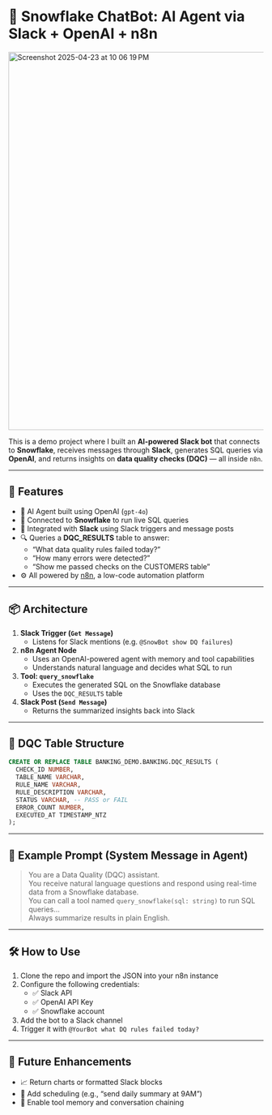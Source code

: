 # 🧠 Snowflake ChatBot: AI Agent via Slack + OpenAI + n8n


<img width="746" alt="Screenshot 2025-04-23 at 10 06 19 PM" src="https://github.com/user-attachments/assets/f18a4766-8d1e-4ff9-86cd-2147f63df2d8" />


This is a demo project where I built an **AI-powered Slack bot** that connects to **Snowflake**, receives messages through **Slack**, generates SQL queries via **OpenAI**, and returns insights on **data quality checks (DQC)** — all inside `n8n`.

---

## 🚀 Features

- 🤖 AI Agent built using OpenAI (`gpt-4o`)
- 🔗 Connected to **Snowflake** to run live SQL queries
- 💬 Integrated with **Slack** using Slack triggers and message posts
- 🔍 Queries a **DQC_RESULTS** table to answer:
  - “What data quality rules failed today?”
  - “How many errors were detected?”
  - “Show me passed checks on the CUSTOMERS table”
- ⚙️ All powered by [n8n](https://n8n.io), a low-code automation platform

---

## 📦 Architecture

1. **Slack Trigger (`Get Message`)**
   - Listens for Slack mentions (e.g. `@SnowBot show DQ failures`)
2. **n8n Agent Node**
   - Uses an OpenAI-powered agent with memory and tool capabilities
   - Understands natural language and decides what SQL to run
3. **Tool: `query_snowflake`**
   - Executes the generated SQL on the Snowflake database
   - Uses the `DQC_RESULTS` table
4. **Slack Post (`Send Message`)**
   - Returns the summarized insights back into Slack

---

## 📄 DQC Table Structure

```sql
CREATE OR REPLACE TABLE BANKING_DEMO.BANKING.DQC_RESULTS (
  CHECK_ID NUMBER,
  TABLE_NAME VARCHAR,
  RULE_NAME VARCHAR,
  RULE_DESCRIPTION VARCHAR,
  STATUS VARCHAR, -- PASS or FAIL
  ERROR_COUNT NUMBER,
  EXECUTED_AT TIMESTAMP_NTZ
);
```

---

## 🧠 Example Prompt (System Message in Agent)

> You are a Data Quality (DQC) assistant.  
> You receive natural language questions and respond using real-time data from a Snowflake database.  
> You can call a tool named `query_snowflake(sql: string)` to run SQL queries...  
> Always summarize results in plain English.

---

## 🛠️ How to Use

1. Clone the repo and import the JSON into your n8n instance
2. Configure the following credentials:
   - ✅ Slack API
   - ✅ OpenAI API Key
   - ✅ Snowflake account
3. Add the bot to a Slack channel
4. Trigger it with `@YourBot what DQ rules failed today?`

---

## 🔮 Future Enhancements

- 📈 Return charts or formatted Slack blocks
- 📅 Add scheduling (e.g., “send daily summary at 9AM”)
- 🧠 Enable tool memory and conversation chaining

